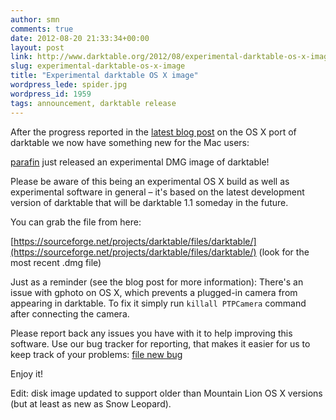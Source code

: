 ```yaml
---
author: smn
comments: true
date: 2012-08-20 21:33:34+00:00
layout: post
link: http://www.darktable.org/2012/08/experimental-darktable-os-x-image/
slug: experimental-darktable-os-x-image
title: "Experimental darktable OS X image"
wordpress_lede: spider.jpg
wordpress_id: 1959
tags: announcement, darktable release
---
```


After the progress reported in the [latest blog post]({filename}/blog/2012-08-14-bringing-current-darktable-to-os-x/2012-08-14-bringing-current-darktable-to-os-x.md) on the OS X port of darktable we now have something new for the Mac users:

[parafin]({author}parafin) just released an experimental DMG image of darktable!

Please be aware of this being an experimental OS X build as well as experimental software in general&nbsp;– it's based on the latest development version of darktable that will be darktable 1.1 someday in the future.

You can grab the file from here:

[https://sourceforge.net/projects/darktable/files/darktable/](https://sourceforge.net/projects/darktable/files/darktable/) (look for the most recent .dmg file)

Just as a reminder (see the blog post for more information): There's an issue with gphoto on OS X, which prevents a plugged-in camera from appearing in darktable. To fix it simply run `killall PTPCamera` command after connecting the camera.

Please report back any issues you have with it to help improving this software. Use our bug tracker for reporting, that makes it easier for us to keep track of your problems: [file new bug](https://darktable.org/redmine/projects/darktable/issues/new)

Enjoy it!

Edit: disk image updated to support older than Mountain Lion OS X versions (but at least as new as Snow Leopard).

